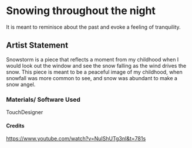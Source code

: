 # Snowing throughout the night
It is meant to reminisce about the past and evoke a feeling of tranquility.

## Artist Statement
Snowstorm is a piece that reflects a moment from my childhood when I would look out the window and see the snow falling as the wind drives the snow. This piece is meant to be a peaceful image of my childhood, when snowfall was more common to see, and snow was abundant to make a snow angel.

### Materials/ Software Used
TouchDesigner

#### Credits
<https://www.youtube.com/watch?v=NuIShUTg3nI&t=781s>
